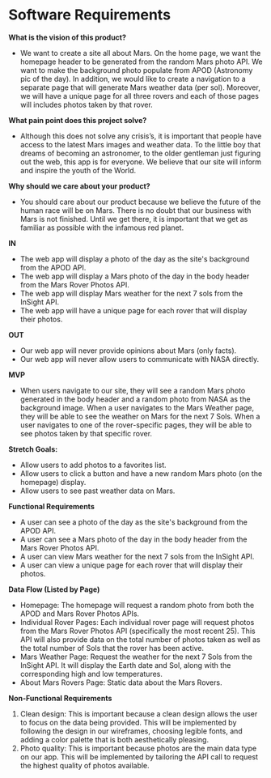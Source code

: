 # Software Requirements

**What is the vision of this product?**
- We want to create a site all about Mars. On the home page, we want the homepage header to be generated from the random Mars photo API. We want to make the background photo populate from APOD (Astronomy pic of the day). In addition, we would like to create a navigation to a separate page that will generate Mars weather data (per sol). Moreover, we will have a unique page for all three rovers and each of those pages will includes photos taken by that rover. 

**What pain point does this project solve?**
- Although this does not solve any crisis’s, it is important that people have access to the latest Mars images and weather data. To the little boy that dreams of becoming an astronomer, to the older gentleman just figuring out the web, this app is for everyone. We believe that our site will inform and inspire the youth of the World. 

**Why should we care about your product?**
- You should care about our product because we believe the future of the human race will be on Mars. There is no doubt that our business with Mars is not finished. Until we get there, it is important that we get as familiar as possible with the infamous red planet.

**IN** 
- The web app will display a photo of the day as the site's background from the APOD API.
- The web app will display a Mars photo of the day in the body header from the Mars Rover Photos API.
- The web app will display Mars weather for the next 7 sols from the InSight API.
- The web app will have a unique page for each rover that will display their photos. 

**OUT**
- Our web app will never provide opinions about Mars (only facts).
- Our web app will never allow users to communicate with NASA directly. 

**MVP**
- When users navigate to our site, they will see a random Mars photo generated in the body header and a random photo from NASA as the background image. When a user navigates to the Mars Weather page, they will be able to see the weather on Mars for the next 7 Sols. When a user navigates to one of the rover-specific pages, they will be able to see photos taken by that specific rover. 

**Stretch Goals:**
- Allow users to add photos to a favorites list.
- Allow users to click a button and have a new random Mars photo (on the homepage) display. 
- Allow users to see past weather data on Mars.

**Functional Requirements**
- A user can see a photo of the day as the site's background from the APOD API.
- A user can see a Mars photo of the day in the body header from the Mars Rover Photos API.
- A user can view Mars weather for the next 7 sols from the InSight API.
- A user can view a unique page for each rover that will display their photos. 

**Data Flow (Listed by Page)**
- Homepage: The homepage will request a random photo from both the APOD and Mars Rover Photos APIs.
- Individual Rover Pages: Each individual rover page will request photos from the Mars Rover Photos API (specifically the most recent 25). This API will also provide data on the total number of photos taken as well as the total number of Sols that the rover has been active. 
- Mars Weather Page: Request the weather for the next 7 Sols from the InSight API. It will display the Earth date and Sol, along with the corresponding high and low temperatures. 
- About Mars Rovers Page: Static data about the Mars Rovers.


**Non-Functional Requirements**
1. Clean design: This is important because a clean design allows the user to focus on the data being provided. This will be implemented by following the design in our wireframes, choosing legible fonts, and adding a color palette that is both aesthetically pleasing.
2. Photo quality: This is important because photos are the main data type on our app. This will be implemented by tailoring the API call to request the highest quality of photos available. 
